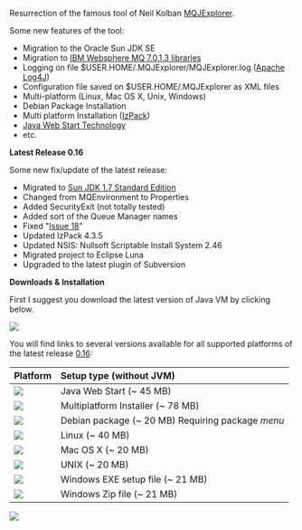 Resurrection of the famous tool of Neil Kolban [MQJExplorer](http://www.kolban.com/mqjexplorer).

Some new features of the tool:

  * Migration to the Oracle Sun JDK SE
  * Migration to [IBM Websphere MQ 7.0.1.3 libraries](http://www-01.ibm.com/software/integration/wmq/)
  * Logging on file $USER.HOME/.MQJExplorer/MQJExplorer.log ([Apache Log4J](http://logging.apache.org/log4j))
  * Configuration file saved on $USER.HOME/.MQJExplorer as XML files
  * Multi-platform (Linux, Mac OS X, Unix, Windows)
  * Debian Package Installation
  * Multi platform Installation ([IzPack](http://izpack.org))
  * [Java Web Start Technology](http://java.sun.com/javase/6/docs/technotes/guides/javaws)
  * etc.

**Latest Release 0.16**

Some new fix/update of the latest release:

  * Migrated to [Sun JDK 1.7 Standard Edition](http://java.sun.com/javase/downloads/index.jsp)
  * Changed from MQEnvironment to Properties
  * Added SecurityExit (not totally tested)
  * Added sort of the Queue Manager names
  * Fixed "[Issue 18](https://code.google.com/p/mqjexplorer/issues/detail?id=18)"
  * Updated IzPack 4.3.5
  * Updated NSIS: Nullsoft Scriptable Install System 2.46
  * Migrated project to Eclipse Luna
  * Upgraded to the latest plugin of Subversion

**Downloads & Installation**

First I suggest you download the latest version of Java VM by clicking below.

[![](http://mqjexplorer.googlecode.com/svn/trunk/MQJExplorer/web/images/get_java_red_button.png)](http://www.java.com/en/)

You will find links to several versions available for all supported platforms of the latest release [0.16](https://mqjexplorer.googlecode.com/svn/trunk/MQJExplorer/build/MQJExplorer_v0.16):

| **Platform** | **Setup type (without JVM)** |
|:-------------|:-----------------------------|
|[![](http://mqjexplorer.googlecode.com/svn/trunk/MQJExplorer/web/images/java.png)](http://mqjexplorer.googlecode.com/svn/trunk/MQJExplorer/web/javaws/MQJExplorer.jnlp)|Java Web Start (~ 45 MB)      |
|[![](http://mqjexplorer.googlecode.com/svn/trunk/MQJExplorer/web/images/java.png)](https://mqjexplorer.googlecode.com/svn/trunk/MQJExplorer/build/MQJExplorer_v0.16/MQJExplorer_v0.16_setup.jar)|Multiplatform Installer (~ 78 MB)|
|[![](http://mqjexplorer.googlecode.com/svn/trunk/MQJExplorer/web/images/debian.png)](https://mqjexplorer.googlecode.com/svn/trunk/MQJExplorer/build/MQJExplorer_v0.16/MQJExplorer_v0.16_all.deb)|Debian package (~ 20 MB) Requiring package _menu_|
|[![](http://mqjexplorer.googlecode.com/svn/trunk/MQJExplorer/web/images/linux.png)](https://mqjexplorer.googlecode.com/svn/trunk/MQJExplorer/build/MQJExplorer_v0.16/MQJExplorer_v0.16_setup.sh)|Linux (~ 40 MB)               |
|[![](http://mqjexplorer.googlecode.com/svn/trunk/MQJExplorer/web/images/mac_os_x.png)](https://mqjexplorer.googlecode.com/svn/trunk/MQJExplorer/build/MQJExplorer_v0.16/MQJExplorer_v0.16.bin.tar.gz)|Mac OS X (~ 20 MB)            |
|[![](http://mqjexplorer.googlecode.com/svn/trunk/MQJExplorer/web/images/unix.png)](https://mqjexplorer.googlecode.com/svn/trunk/MQJExplorer/build/MQJExplorer_v0.16/MQJExplorer_v0.16.bin.tar.gz)|UNIX (~ 20 MB)                |
|[![](http://mqjexplorer.googlecode.com/svn/trunk/MQJExplorer/web/images/windows.png)](http://mqjexplorer.googlecode.com/svn/trunk/MQJExplorer/build/MQJExplorer_v0.16/MQJExplorer_v0.16_setup.exe)|Windows EXE setup file (~ 21 MB)|
|[![](http://mqjexplorer.googlecode.com/svn/trunk/MQJExplorer/web/images/windows.png)](https://mqjexplorer.googlecode.com/svn/trunk/MQJExplorer/build/MQJExplorer_v0.16/MQJExplorer_v0.16.bin.zip)|Windows Zip file (~ 21 MB)    |

[![](http://www4.clustrmaps.com/stats/maps-no_clusters/code.google.com-p-mqjexplorer--thumb.jpg)](http://www4.clustrmaps.com/user/6c2107cfa)